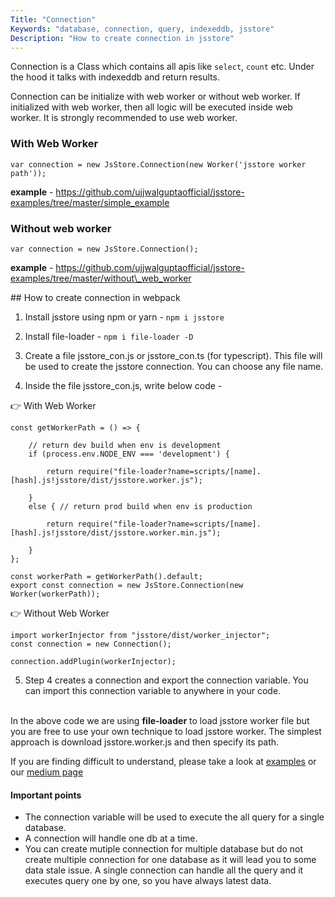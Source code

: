 ```yaml
---
Title: "Connection"
Keywords: "database, connection, query, indexeddb, jsstore"
Description: "How to create connection in jsstore"
---
```


Connection is a Class which contains all apis like `select`, `count` etc. Under the hood it talks with indexeddb and return results.

<div class="highlight">
Connection can be initialize with web worker or without web worker. If initialized with web worker, then all logic will be executed inside web worker. It is strongly recommended to use web worker.
</div>

### With Web Worker

```
var connection = new JsStore.Connection(new Worker('jsstore worker path'));

```

**example** - <a target="_blank" href="https://github.com/ujjwalguptaofficial/jsstore-examples/tree/master/simple_example">https://github.com/ujjwalguptaofficial/jsstore-examples/tree/master/simple_example</a>


### Without web worker

```
var connection = new JsStore.Connection();

```

**example** - <a target="_blank" href="https://github.com/ujjwalguptaofficial/jsstore-examples/tree/master/without_web_worker">https://github.com/ujjwalguptaofficial/jsstore-examples/tree/master/without\_web_worker</a>

<div class="mt-20px top-border"></div>
## How to create connection in webpack
<br>

1. Install jsstore using npm or yarn - `npm i jsstore`

2. Install file-loader -  `npm i file-loader -D`

3. Create a file jsstore\_con.js or jsstore\_con.ts (for typescript). This file will be used to create the jsstore connection. You can choose any file name.

4. Inside the file jsstore\_con.js, write below code - 

👉 With Web Worker

```
const getWorkerPath = () => {

    // return dev build when env is development
    if (process.env.NODE_ENV === 'development') {
        
        return require("file-loader?name=scripts/[name].[hash].js!jsstore/dist/jsstore.worker.js");

    }
    else { // return prod build when env is production
        
        return require("file-loader?name=scripts/[name].[hash].js!jsstore/dist/jsstore.worker.min.js");
        
    }
};

const workerPath = getWorkerPath().default;
export const connection = new JsStore.Connection(new Worker(workerPath));
```

👉 Without Web Worker

```
import workerInjector from "jsstore/dist/worker_injector";
const connection = new Connection();

connection.addPlugin(workerInjector);
```

5. Step 4 creates a connection and export the connection variable. You can import this connection variable to anywhere in your code.

<br>In the above code we are using **file-loader** to load jsstore worker file but you are free to use your own technique to load jsstore worker. The simplest approach is download jsstore.worker.js and then specify its path.  

If you are finding difficult to understand, please take a look at [examples](https://github.com/ujjwalguptaofficial/jsstore-examples) or our [medium page](https://medium.com/jsstore)

#### Important points 

*   The connection variable will be used to execute the all query for a single database.
*   A connection will handle one db at a time.
*   You can create mutiple connection for multiple database but do not create multiple connection for one database as it will lead you to some data stale issue. A single connection can handle all the query and it executes query one by one, so you have always latest data.


